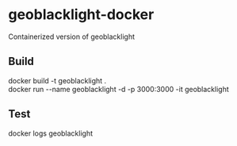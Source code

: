 # geoblacklight-docker
Containerized version of geoblacklight

## Build 

docker build -t geoblacklight .  \
docker run --name geoblacklight -d -p 3000:3000 -it geoblacklight

## Test
docker logs geoblacklight

